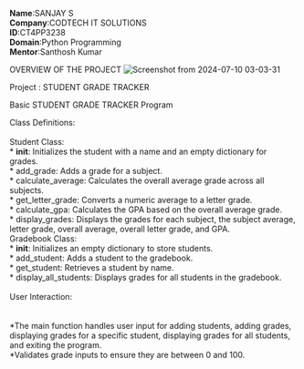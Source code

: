 **Name**:SANJAY S <br/>
**Company**:CODTECH IT SOLUTIONS <br/>
**ID**:CT4PP3238 <br/>
**Domain**:Python Programming <br/>
**Mentor**:Santhosh Kumar <br/>

OVERVIEW OF THE PROJECT
![Screenshot from 2024-07-10 03-03-31](https://github.com/ssanjay2005/CODTECH-Task2/assets/175134193/9a56bb64-e5e2-431b-b036-424e7dd66978)

Project : STUDENT GRADE TRACKER

Basic STUDENT GRADE TRACKER Program

Class Definitions:<br/>
<br/>
  Student Class:
<br/>       * __init__: Initializes the student with a name and an empty dictionary for grades.
<br/>       * add_grade: Adds a grade for a subject.
<br/>       * calculate_average: Calculates the overall average grade across all subjects.
<br/>       * get_letter_grade: Converts a numeric average to a letter grade.
<br/>  * calculate_gpa: Calculates the GPA based on the overall average grade.
<br/>  * display_grades: Displays the grades for each subject, the subject average, letter grade, overall average, overall letter grade, and GPA.
<br/>Gradebook Class:
<br/>       * __init__: Initializes an empty dictionary to store students.
<br/>       * add_student: Adds a student to the gradebook.
<br/>       * get_student: Retrieves a student by name.
<br/>       * display_all_students: Displays grades for all students in the gradebook.
<br/><br/>
User Interaction:<br/>
<br/>
  <br/>*The main function handles user input for adding students, adding grades, displaying grades for a specific student, displaying grades for all students, and exiting the program.
   <br/>*Validates grade inputs to ensure they are between 0 and 100.


